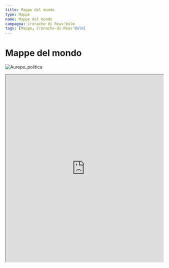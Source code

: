 ```yaml
---
title: Mappe del mondo 
type: Mappe
name: Mappe del mondo
campagna: Cronache di Reas'Dolm
tags: [Mappe, Cronache-di-Reas'Dolm]
---
```


# Mappe del mondo

![Aurepo_politica](static/aurepo/Aurepo_politica.png)

<iframe src="https://azgaar.github.io/Fantasy-Map-Generator/?maplink=https://dl.dropboxusercontent.com/1/view/q9sygnow4rz5ch3/Aurepo%202022-11-19-17-30.map?dl=0" style="width: 100%; height: 600px" allowfullscreen="" loading="lazy" referrerpolicy="no-referrer-when-downgrade"></iframe>